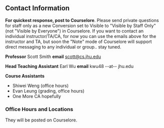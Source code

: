 ## Contact Information

**For quickest response, post to Courselore**.
Please send private questions for staff only as a new Conversion set to Visible to "Visible by Staff Only" (not "Visible by Everyone") in Courselore.  If you want to contact an individual instructor/TA/CA, for now you can use the emails above for the instructor and TA, but soon the "Note" mode of Courselore will support direct messaging to any individual or group.. stay tuned.

**Professor** Scott Smith
**email** [scott@cs.jhu.edu](mailto:scott@cs.jhu.edu)

**Head Teaching Assistant** Earl Wu
**email** kwu48 --at-- jhu.edu

**Course Assistants**
* Shiwei Weng (office hours)
* Evan Leung (grading, office hours)
* One More CA hopefully
### Office Hours and Locations

They will be posted on Courselore.

